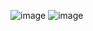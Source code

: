 ![image](https://user-images.githubusercontent.com/100387382/187692384-dacad121-c441-48f3-be8f-8efcaf8ce113.png)
![image](https://user-images.githubusercontent.com/100387382/187691431-5bccab1b-074d-4b27-a050-ee2e0ffa6cfe.png)
